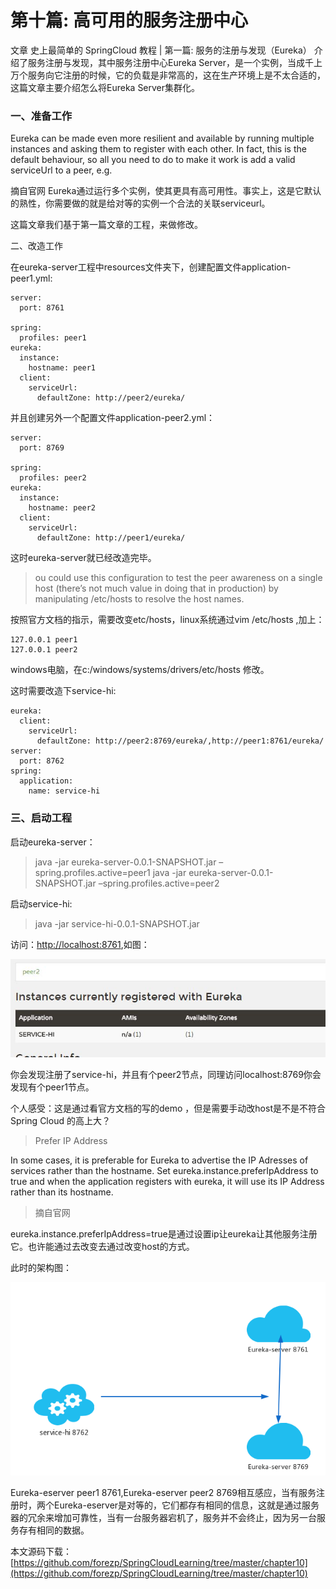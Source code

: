 # 第十篇: 高可用的服务注册中心

文章 史上最简单的 SpringCloud 教程 | 第一篇: 服务的注册与发现（Eureka） 介绍了服务注册与发现，其中服务注册中心Eureka Server，是一个实例，当成千上万个服务向它注册的时候，它的负载是非常高的，这在生产环境上是不太合适的，这篇文章主要介绍怎么将Eureka Server集群化。

### 一、准备工作

Eureka can be made even more resilient and available by running multiple instances and asking them to register with each other. In fact, this is the default behaviour, so all you need to do to make it work is add a valid serviceUrl to a peer, e.g.

摘自官网
Eureka通过运行多个实例，使其更具有高可用性。事实上，这是它默认的熟性，你需要做的就是给对等的实例一个合法的关联serviceurl。

这篇文章我们基于第一篇文章的工程，来做修改。

二、改造工作

在eureka-server工程中resources文件夹下，创建配置文件application-peer1.yml:

```
server:
  port: 8761

spring:
  profiles: peer1
eureka:
  instance:
    hostname: peer1
  client:
    serviceUrl:
      defaultZone: http://peer2/eureka/
```

并且创建另外一个配置文件application-peer2.yml：

```
server:
  port: 8769

spring:
  profiles: peer2
eureka:
  instance:
    hostname: peer2
  client:
    serviceUrl:
      defaultZone: http://peer1/eureka/
```

这时eureka-server就已经改造完毕。

> ou could use this configuration to test the peer awareness on a single host (there’s not much value in doing that in production) by manipulating /etc/hosts to resolve the host names.

按照官方文档的指示，需要改变etc/hosts，linux系统通过vim /etc/hosts ,加上：

```
127.0.0.1 peer1
127.0.0.1 peer2
```

windows电脑，在c:/windows/systems/drivers/etc/hosts 修改。

这时需要改造下service-hi:

```
eureka:
  client:
    serviceUrl:
      defaultZone: http://peer2:8769/eureka/,http://peer1:8761/eureka/
server:
  port: 8762
spring:
  application:
    name: service-hi
```

### 三、启动工程

启动eureka-server：

> java -jar eureka-server-0.0.1-SNAPSHOT.jar –spring.profiles.active=peer1
> java -jar eureka-server-0.0.1-SNAPSHOT.jar –spring.profiles.active=peer2

启动service-hi:

> java -jar service-hi-0.0.1-SNAPSHOT.jar

访问：[http://localhost:8761](http://localhost:8761),如图：

<img src="./img/10.1.png" />

你会发现注册了service-hi，并且有个peer2节点，同理访问localhost:8769你会发现有个peer1节点。

个人感受：这是通过看官方文档的写的demo ，但是需要手动改host是不是不符合Spring Cloud 的高上大？

> Prefer IP Address
>
In some cases, it is preferable for Eureka to advertise the IP Adresses of services rather than the hostname. Set eureka.instance.preferIpAddress to true and when the application registers with eureka, it will use its IP Address rather than its hostname.

>摘自官网


eureka.instance.preferIpAddress=true是通过设置ip让eureka让其他服务注册它。也许能通过去改变去通过改变host的方式。

此时的架构图：

<img src="./img/10.2.png" />

Eureka-eserver peer1 8761,Eureka-eserver peer2 8769相互感应，当有服务注册时，两个Eureka-eserver是对等的，它们都存有相同的信息，这就是通过服务器的冗余来增加可靠性，当有一台服务器宕机了，服务并不会终止，因为另一台服务存有相同的数据。

本文源码下载：
[https://github.com/forezp/SpringCloudLearning/tree/master/chapter10](https://github.com/forezp/SpringCloudLearning/tree/master/chapter10)
